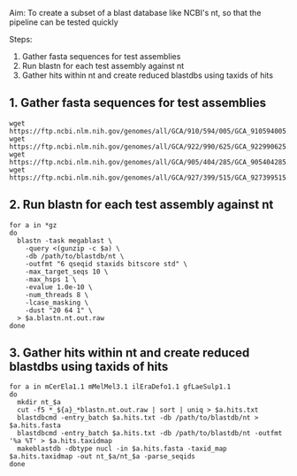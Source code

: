 Aim: To create a subset of a blast database like NCBI's nt, so that the pipeline can be tested quickly

Steps:
1. Gather fasta sequences for test assemblies
2. Run blastn for each test assembly against nt
3. Gather hits within nt and create reduced blastdbs using taxids of hits


## 1. Gather fasta sequences for test assemblies
```
wget https://ftp.ncbi.nlm.nih.gov/genomes/all/GCA/910/594/005/GCA_910594005.1_mCerEla1.1/GCA_910594005.1_mCerEla1.1_genomic.fna.gz
wget https://ftp.ncbi.nlm.nih.gov/genomes/all/GCA/922/990/625/GCA_922990625.1_mMelMel3.1_maternal_haplotype_uncurated/GCA_922990625.1_mMelMel3.1_maternal_haplotype_uncurated_genomic.fna.gz
wget https://ftp.ncbi.nlm.nih.gov/genomes/all/GCA/905/404/285/GCA_905404285.1_ilEraDefo1.1/GCA_905404285.1_ilEraDefo1.1_genomic.fna.gz
wget https://ftp.ncbi.nlm.nih.gov/genomes/all/GCA/927/399/515/GCA_927399515.1_gfLaeSulp1.1/GCA_927399515.1_gfLaeSulp1.1_genomic.fna.gz
```
## 2. Run blastn for each test assembly against nt
```
for a in *gz
do 
  blastn -task megablast \
    -query <(gunzip -c $a) \
    -db /path/to/blastdb/nt \
    -outfmt "6 qseqid staxids bitscore std" \
    -max_target_seqs 10 \
    -max_hsps 1 \
    -evalue 1.0e-10 \
    -num_threads 8 \
    -lcase_masking \
    -dust "20 64 1" \
  > $a.blastn.nt.out.raw
done
```
## 3. Gather hits within nt and create reduced blastdbs using taxids of hits
```
for a in mCerEla1.1 mMelMel3.1 ilEraDefo1.1 gfLaeSulp1.1
do
  mkdir nt_$a
  cut -f5 *_${a}_*blastn.nt.out.raw | sort | uniq > $a.hits.txt
  blastdbcmd -entry_batch $a.hits.txt -db /path/to/blastdb/nt > $a.hits.fasta
  blastdbcmd -entry_batch $a.hits.txt -db /path/to/blastdb/nt -outfmt '%a %T' > $a.hits.taxidmap
  makeblastdb -dbtype nucl -in $a.hits.fasta -taxid_map $a.hits.taxidmap -out nt_$a/nt_$a -parse_seqids
done
```
